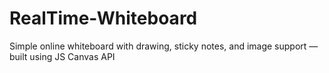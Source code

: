 # RealTime-Whiteboard
Simple online whiteboard with drawing, sticky notes, and image support — built using JS Canvas API
